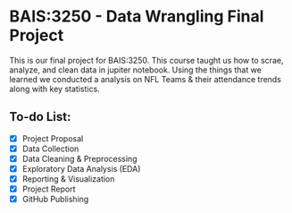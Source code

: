 # BAIS:3250 - Data Wrangling Final Project

This is our final project for BAIS:3250. This course taught us how to scrae, analyze, and clean data in jupiter notebook. Using the things that we learned we conducted a analysis on NFL Teams & their attendance trends along with key statistics.

## To-do List:

- [x] Project Proposal
- [x] Data Collection
- [x] Data Cleaning & Preprocessing
- [x] Exploratory Data Analysis (EDA)
- [x] Reporting & Visualization
- [x] Project Report
- [x] GitHub Publishing
